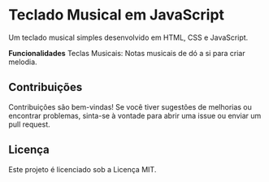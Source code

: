 # Teclado Musical em JavaScript

Um teclado musical simples desenvolvido em HTML, CSS e JavaScript.

**Funcionalidades**
Teclas Musicais: Notas musicais de dó a si para criar melodia.

## Contribuições
Contribuições são bem-vindas! Se você tiver sugestões de melhorias ou encontrar problemas, sinta-se à vontade para abrir uma issue ou enviar um pull request.

## Licença
Este projeto é licenciado sob a Licença MIT.

